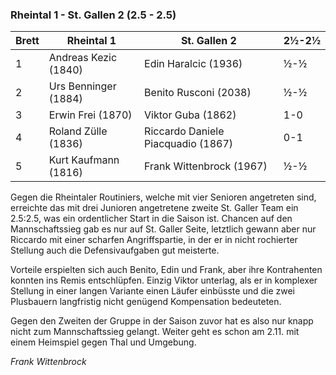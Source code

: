 ### Rheintal 1 - St. Gallen 2 (2.5 - 2.5)

| Brett | Rheintal 1           | St. Gallen 2                       | 2½-2½ |
|-------|----------------------|------------------------------------|-------|
| 1     | Andreas Kezic (1840) | Edin Haralcic (1936)               | ½-½   |
| 2     | Urs Benninger (1884) | Benito Rusconi (2038)              | ½-½   |
| 3     | Erwin Frei (1870)    | Viktor Guba (1862)                 | 1-0   |
| 4     | Roland Zülle (1836)  | Riccardo Daniele Piacquadio (1867) | 0-1   |
| 5     | Kurt Kaufmann (1816) | Frank Wittenbrock (1967)           | ½-½   |

Gegen die Rheintaler Routiniers, welche mit vier Senioren angetreten sind, erreichte das mit drei Junioren angetretene
zweite St. Galler Team
ein 2.5:2.5, was ein ordentlicher Start in die Saison ist. Chancen auf den Mannschaftssieg gab es nur auf St. Galler
Seite, letztlich gewann aber nur Riccardo mit einer scharfen Angriffspartie, in der er in nicht rochierter Stellung auch
die Defensivaufgaben gut meisterte.

Vorteile erspielten sich auch Benito, Edin und Frank, aber ihre Kontrahenten konnten ins Remis entschlüpfen. Einzig
Viktor unterlag, als er in komplexer Stellung in einer langen Variante einen Läufer einbüsste und die zwei Plusbauern
langfristig nicht genügend Kompensation bedeuteten.

Gegen den Zweiten der Gruppe in der Saison zuvor hat es also nur knapp nicht zum Mannschaftssieg gelangt.
Weiter geht es schon am 2.11. mit einem Heimspiel gegen Thal und Umgebung.

_Frank Wittenbrock_
